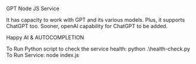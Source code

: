 GPT Node JS Service

It has capacity to work with GPT and its various models. Plus, it supports ChatGPT too.
Sooner, openAI capability for ChatGPT to be added.

Happy AI & AUTOCOMPLETION

To Run Python script to check the service health: python .\health-check.py
To Run Service: node index.js
